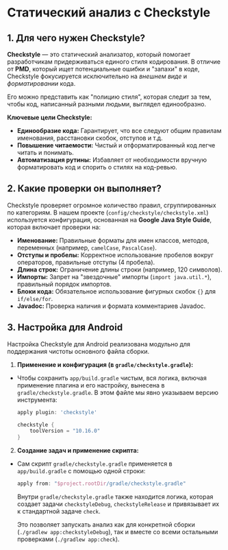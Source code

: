 # Статический анализ с Checkstyle

## 1. Для чего нужен Checkstyle?

**Checkstyle** — это статический анализатор, который помогает разработчикам придерживаться единого стиля кодирования. В отличие от **PMD**, который ищет потенциальные ошибки и "запахи" в коде, Checkstyle фокусируется исключительно на *внешнем виде* и *форматировании* кода.

Его можно представить как "полицию стиля", которая следит за тем, чтобы код, написанный разными людьми, выглядел единообразно.

**Ключевые цели Checkstyle:**
*   **Единообразие кода:** Гарантирует, что все следуют общим правилам именования, расстановки скобок, отступов и т.д.
*   **Повышение читаемости:** Чистый и отформатированный код легче читать и понимать.
*   **Автоматизация рутины:** Избавляет от необходимости вручную форматировать код и спорить о стилях на код-ревью.

## 2. Какие проверки он выполняет?

Checkstyle проверяет огромное количество правил, сгруппированных по категориям. В нашем проекте (`config/checkstyle/checkstyle.xml`) используется конфигурация, основанная на **Google Java Style Guide**, которая включает проверки на:

*   **Именование:** Правильные форматы для имен классов, методов, переменных (например, `camelCase`, `PascalCase`).
*   **Отступы и пробелы:** Корректное использование пробелов вокруг операторов, правильные отступы (4 пробела).
*   **Длина строк:** Ограничение длины строки (например, 120 символов).
*   **Импорты:** Запрет на "звездочные" импорты (`import java.util.*`), правильный порядок импортов.
*   **Блоки кода:** Обязательное использование фигурных скобок `{}` для `if/else/for`.
*   **Javadoc:** Проверка наличия и формата комментариев Javadoc.

## 3. Настройка для Android

Настройка Checkstyle для Android реализована модульно для поддержания чистоты основного файла сборки.

1.  **Применение и конфигурация (в `gradle/checkstyle.gradle`):**
+
    Чтобы сохранить `app/build.gradle` чистым, вся логика, включая применение плагина и его настройку, вынесена в `gradle/checkstyle.gradle`. В этом файле мы явно указываем версию инструмента:
    ```groovy
    apply plugin: 'checkstyle'

    checkstyle {
        toolVersion = "10.16.0"
    }
    ```

2.  **Создание задач и применение скрипта:**
+
    Сам скрипт `gradle/checkstyle.gradle` применяется в `app/build.gradle` с помощью одной строки:
    ```groovy
    apply from: "$project.rootDir/gradle/checkstyle.gradle"
    ```
    Внутри `gradle/checkstyle.gradle` также находится логика, которая создает задачи `checkstyleDebug`, `checkstyleRelease` и привязывает их к стандартной задаче `check`.

    Это позволяет запускать анализ как для конкретной сборки (`./gradlew app:checkstyleDebug`), так и вместе со всеми остальными проверками (`./gradlew app:check`).